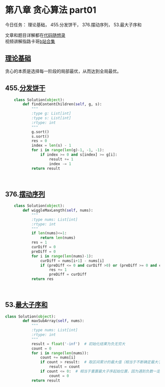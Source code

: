# 第八章 贪心算法 part01

今日任务： 理论基础， 455.分发饼干， 376.摆动序列， 53.最大子序和

文章和题目详解都在[代码随想录](https://programmercarl.com/)  
视频讲解指路卡哥[b站合集](https://space.bilibili.com/525438321/channel/collectiondetail?sid=180037)

## [理论基础](https://programmercarl.com/%E8%B4%AA%E5%BF%83%E7%AE%97%E6%B3%95%E7%90%86%E8%AE%BA%E5%9F%BA%E7%A1%80.html)
贪心的本质是选择每一阶段的局部最优，从而达到全局最优。


## 455.[分发饼干](https://leetcode.com/problems/assign-cookies/)
```python
    class Solution(object):
        def findContentChildren(self, g, s):
            """
            :type g: List[int]
            :type s: List[int]
            :rtype: int
            """
            g.sort()  
            s.sort() 
            res = 0
            index = len(s) - 1  
            for i in range(len(g)-1, -1, -1): 
                if index >= 0 and s[index] >= g[i]: 
                    result += 1
                    index -= 1
            return result       
        
            
```

## 376.[摆动序列](https://leetcode.com/problems/wiggle-subsequence/)
```python
    class Solution(object):
        def wiggleMaxLength(self, nums):
            """
            :type nums: List[int]
            :rtype: int
            """
            if len(nums)<=1:
                return len(nums)
            res = 1
            curDiff = 0
            preDiff = 0
            for i in range(len(nums)-1):
                curDiff = nums[i+1] - nums[i]
                if (preDiff <= 0 and curDiff >0) or (preDiff >= 0 and curDiff<0):
                    res += 1 
                    preDiff = curDiff
            return res 
                
            
```

## 53.[最大子序和](https://leetcode.com/problems/maximum-subarray/)
```python
class Solution(object):
        def maxSubArray(self, nums):
            """
            :type nums: List[int]
            :rtype: int
            """
            result = float('-inf')  # 初始化结果为负无穷大
            count = 0
            for i in range(len(nums)):
                count += nums[i]
                if count > result:  # 取区间累计的最大值（相当于不断确定最大子序终止位置）
                    result = count
                if count <= 0:  # 相当于重置最大子序起始位置，因为遇到负数一定是拉低总和
                    count = 0
            return result
                
            
```